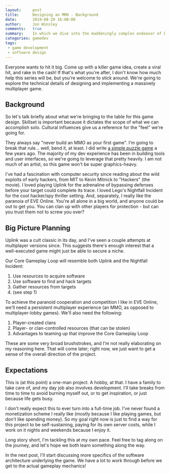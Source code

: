 ```yaml
---
layout:     post
title:      Designing an MMO - Background
date:       2019-08-29 16:00:00
author:     Jon Winsley
comments:   true
summary:    In which we dive into the maddeningly complex endeavor of building an MMO from scratch (kinda).
categories: gamedev
tags:
 - game development
 - software design
---
```


Everyone wants to hit it big. Come up with a killer game idea, create a viral hit, and rake in the cash! If that's what you're after, I don't know how much help this series will be, but you're welcome to stick around. We're going to explore the technical details of designing and implementing a massively multiplayer game.

## Background

So let's talk briefly about what we're bringing to the table for this game design. Skillset is important because it dictates the scope of what we can accomplish solo. Cultural influences give us a reference for the "feel" we're going for.

They always say "never build an MMO as your first game". I'm going to break that rule... well, bend it, at least. I did write [a simple puzzle game](https://glitchassassin.github.io/crossed-lines/) a few years ago. The majority of my dev experience has been in building tools and user interfaces, so we're going to leverage that pretty heavily. I am not much of an artist, so this game won't be super graphics-heavy.

I've had a fascination with computer security since reading about the wild exploits of early hackers, from MIT to Kevin Mitnick to "Hackers" (the movie). I loved playing Uplink for the adrenaline of bypassing defenses before your target could complete its trace. I loved Lego's Nightfall Incident for the cool hacker/spy thriller setting. And, separately, I really like the paranoia of EVE Online. You're all alone in a big world, and anyone could be out to get you. You can clan up with other players for protection - but can you trust them not to screw you over? 

## Big Picture Planning

Uplink was a cult classic in its day, and I've seen a couple attempts at multiplayer versions since. This suggests there's enough interest that a well-executed game might just be able to secure a niche.

Our Core Gameplay Loop will resemble both Uplink and the Nightfall Incident:

1. Use resources to acquire software
2. Use software to find and hack targets
3. Gather resources from targets
4. (see step 1)

To achieve the paranoid cooperation and competition I like in EVE Online, we'll need a persistent multiplayer experience (an MMO, as opposed to multiplayer-lobby games). We'll also need the following:

1. Player-created clans
2. Player- or clan-controlled resources (that can be stolen)
3. Advantages to teaming up that improve the Core Gameplay Loop

These are some very broad brushstrokes, and I'm not really elaborating on my reasoning here. That will come later; right now, we just want to get a sense of the overall direction of the project.

## Expectations

This is (at this point) a one-man project. A hobby, at that. I have a family to take care of, and my day job also involves development. I'll take breaks from time to time to avoid burning myself out, or to get inspiration, or just because life gets busy.

I don't really expect this to ever turn into a full-time job. I've never found a monetization scheme I really like (mostly because I like playing games, but don't like spending money). So my goal right now is just to find a way for this project to be self-sustaining, paying for its own server costs, while I work on it nights and weekends because I enjoy it.

Long story short, I'm tackling this at my own pace. Feel free to tag along on the journey, and let's hope we both learn something along the way.

In the next post, I'll start discussing more specifics of the software architecture underlying the game. We have a lot to work through before we get to the actual gameplay mechanics!
